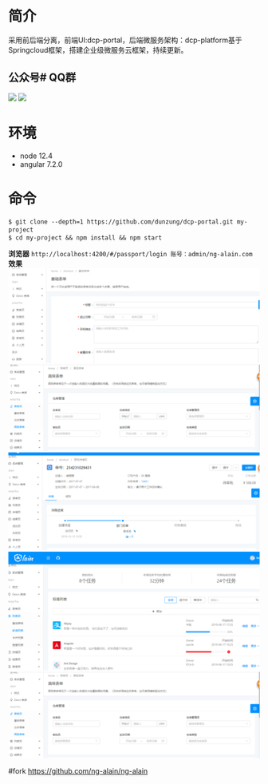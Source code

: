 
# 简介
采用前后端分离，前端UI:dcp-portal，后端微服务架构：dcp-platform基于Springcloud框架，搭建企业级微服务云框架，持续更新。 

## 公众号# QQ群
![](https://github.com/dunzung/dcp-platform/blob/master/assets/code.jpg?raw=true)
![](https://github.com/dunzung/dcp-platform/blob/master/assets/q.png?raw=true)

# 环境
- node 12.4
- angular 7.2.0

# 命令
```
$ git clone --depth=1 https://github.com/dunzung/dcp-portal.git my-project 
$ cd my-project && npm install && npm start
```
**浏览器**
``
http://localhost:4200/#/passport/login
账号：admin/ng-alain.com
``
**效果**
![](https://github.com/dunzung/assets/blob/master/20190617172603.png?raw=true)
![](https://github.com/dunzung/assets/blob/master/20190617172608.png?raw=true)
![](https://github.com/dunzung/assets/blob/master/20190617172620.png?raw=true)
![](https://github.com/dunzung/assets/blob/master/20190617172623.png?raw=true)
![](https://github.com/dunzung/assets/blob/master/20190617172635.png?raw=true) 


#fork
https://github.com/ng-alain/ng-alain
